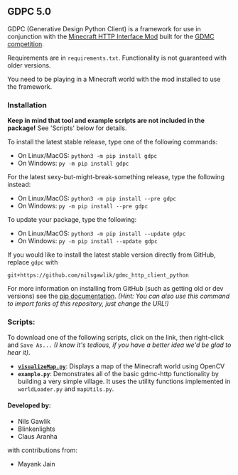 ## GDPC 5.0

GDPC (Generative Design Python Client) is a framework for use in conjunction with the [Minecraft HTTP Interface Mod](https://github.com/nilsgawlik/gdmc_http_interface) built for the [GDMC competition](https://gendesignmc.engineering.nyu.edu).

Requirements are in `requirements.txt`. Functionality is not guaranteed with older versions.

You need to be playing in a Minecraft world with the mod installed to use the framework.

### Installation
**Keep in mind that tool and example scripts are not included in the package!** See 'Scripts' below for details.

To install the latest stable release, type one of the following commands:
- On Linux/MacOS: `python3 -m pip install gdpc`
- On Windows: `py -m pip install gdpc`

For the latest sexy-but-might-break-something release, type the following instead:
- On Linux/MacOS: `python3 -m pip install --pre gdpc`
- On Windows: `py -m pip install --pre gdpc`

To update your package, type the following:
- On Linux/MacOS: `python3 -m pip install --update gdpc`
- On Windows: `py -m pip install --update gdpc`

If you would like to install the latest stable version directly from GitHub, replace `gdpc` with

`git+https://github.com/nilsgawlik/gdmc_http_client_python`

For more information on installing from GitHub (such as getting old or dev versions) see the [pip documentation](https://pip.pypa.io/en/stable/topics/vcs-support/).
*(Hint: You can also use this command to import forks of this repository, just change the URL!)*

### Scripts:
To download one of the following scripts, click on the link, then right-click and `Save As...` *(I know it's tedious, if you have a better idea we'd be glad to hear it)*.

- [**`visualizeMap.py`**](https://raw.githubusercontent.com/nilsgawlik/gdmc_http_client_python/master/visualizeMap.py): Displays a map of the Minecraft world using OpenCV
- **`example.py`**: Demonstrates all of the basic gdmc-http functionality by building a very simple village. It uses the utility functions implemented in `worldLoader.py` and `mapUtils.py`.

#### Developed by:
- Nils Gawlik
- Blinkenlights
- Claus Aranha

with contributions from:
- Mayank Jain
